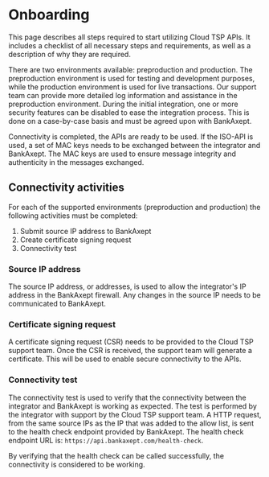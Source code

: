 # Onboarding

This page describes all steps required to start utilizing Cloud TSP APIs. It includes a checklist of all necessary steps
and requirements, as well as a description of why they are required.

There are two environments available: preproduction and production. The preproduction environment is used for testing
and development purposes, while the production environment is used for live transactions. Our support team can provide
more detailed log information and assistance in the preproduction environment. During the initial integration, one or more
security features can be disabled to ease the integration process. This is done on a case-by-case basis and must be
agreed upon with BankAxept.

Connectivity is completed, the APIs are ready to be used. If the ISO-API is used, a set of MAC keys needs to be
exchanged between the integrator and BankAxept. The MAC keys are used to ensure message integrity and authenticity in
the messages exchanged.

## Connectivity activities

For each of the supported environments (preproduction and production) the following activities must be completed:

1. Submit source IP address to BankAxept
2. Create certificate signing request 
3. Connectivity test

### Source IP address

The source IP address, or addresses, is used to allow the integrator's IP address in the BankAxept firewall. Any changes
in the source IP needs to be communicated to BankAxept.

### Certificate signing request

A certificate signing request (CSR) needs to be provided to the Cloud TSP support team. Once the CSR is received, the
support team will generate a certificate. This will be used to enable secure connectivity to the APIs.

### Connectivity test

The connectivity test is used to verify that the connectivity between the integrator and BankAxept is working as
expected. The test is performed by the integrator with support by the Cloud TSP support team. A HTTP request, from
the same source IPs as the IP that was added to the allow list, is sent to the health check endpoint provided by
BankAxept. The health check endpoint URL is: `https://api.bankaxept.com/health-check`.

By verifying that the health check can be called successfully, the connectivity is considered to be working.
